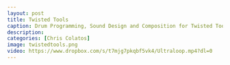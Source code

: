 ```yaml
---
layout: post
title: Twisted Tools
caption: Drum Programming, Sound Design and Composition for Twisted Tools Instruments
description: 
categories: [Chris Colatos]
image: twistedtools.png
video: https://www.dropbox.com/s/t7mjg7pkqbf5vk4/Ultraloop.mp4?dl=0
---
```

